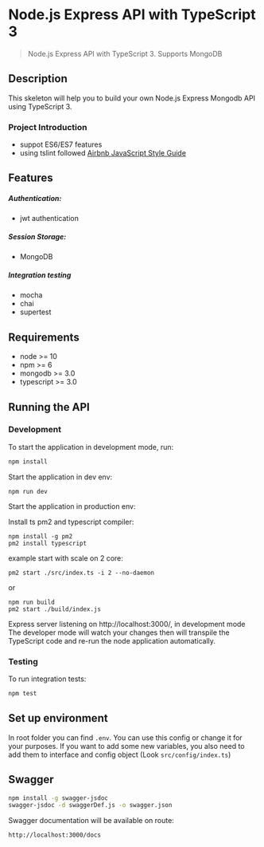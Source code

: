 # Node.js Express API with TypeScript 3
> Node.js Express API with TypeScript 3. Supports MongoDB

## Description
This skeleton will help you to build your own Node.js Express Mongodb API using TypeScript 3.

### Project Introduction
- suppot ES6/ES7 features
- using tslint followed [Airbnb JavaScript Style Guide](https://github.com/airbnb/javascript)

## Features
##### Authentication:
- jwt authentication
##### Session Storage:
- MongoDB
##### Integration testing
- mocha
- chai
- supertest

## Requirements

- node >= 10
- npm >= 6
- mongodb >= 3.0
- typescript >= 3.0

## Running the API
### Development
To start the application in development mode, run:

```bash
npm install
```

Start the application in dev env:
```
npm run dev
```
Start the application in production env:

Install ts pm2 and typescript compiler:
```
npm install -g pm2
pm2 install typescript
```

example start with scale on 2 core:
```
pm2 start ./src/index.ts -i 2 --no-daemon
```
or
```
npm run build
pm2 start ./build/index.js
```

Express server listening on http://localhost:3000/, in development mode
The developer mode will watch your changes then will transpile the TypeScript code and re-run the node application automatically.

### Testing
To run integration tests: 
```bash
npm test
```

## Set up environment
In root folder you can find `.env`. You can use this config or change it for your purposes.
If you want to add some new variables, you also need to add them to interface and config object (Look `src/config/index.ts`)

## Swagger
```bash
npm install -g swagger-jsdoc
swagger-jsdoc -d swaggerDef.js -o swagger.json
```
Swagger documentation will be available on route: 
```bash
http://localhost:3000/docs
```
